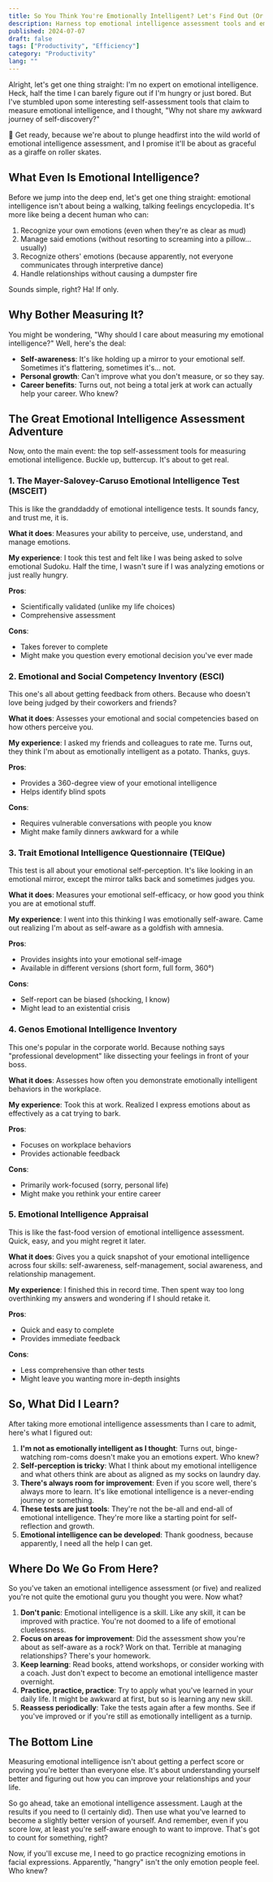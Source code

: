 ```yaml
---
title: So You Think You're Emotionally Intelligent? Let's Find Out (Or How I Embarrassed Myself Trying)
description: Harness top emotional intelligence assessment tools and embark on a humorous journey of self-discovery. Measure your EQ and learn to improve it.
published: 2024-07-07
draft: false
tags: ["Productivity", "Efficiency"]
category: "Productivity"
lang: ""
---
```


<!-- ![Hero Image](./heroImage.jpg) -->

Alright, let's get one thing straight: I'm no expert on emotional intelligence. Heck, half the time I can barely figure out if I'm hungry or just bored. But I've stumbled upon some interesting self-assessment tools that claim to measure emotional intelligence, and I thought, "Why not share my awkward journey of self-discovery?"

🦒 Get ready, because we're about to plunge headfirst into the wild world of emotional intelligence assessment, and I promise it'll be about as graceful as a giraffe on roller skates.

## What Even Is Emotional Intelligence?

Before we jump into the deep end, let's get one thing straight: emotional intelligence isn't about being a walking, talking feelings encyclopedia. It's more like being a decent human who can:

1. Recognize your own emotions (even when they're as clear as mud)
2. Manage said emotions (without resorting to screaming into a pillow... usually)
3. Recognize others' emotions (because apparently, not everyone communicates through interpretive dance)
4. Handle relationships without causing a dumpster fire

Sounds simple, right? Ha! If only.

## Why Bother Measuring It?

You might be wondering, "Why should I care about measuring my emotional intelligence?" Well, here's the deal:

- **Self-awareness**: It's like holding up a mirror to your emotional self. Sometimes it's flattering, sometimes it's... not.
- **Personal growth**: Can't improve what you don't measure, or so they say.
- **Career benefits**: Turns out, not being a total jerk at work can actually help your career. Who knew?

## The Great Emotional Intelligence Assessment Adventure

Now, onto the main event: the top self-assessment tools for measuring emotional intelligence. Buckle up, buttercup. It's about to get real.

### 1. The Mayer-Salovey-Caruso Emotional Intelligence Test (MSCEIT)

This is like the granddaddy of emotional intelligence tests. It sounds fancy, and trust me, it is.

**What it does**: Measures your ability to perceive, use, understand, and manage emotions.

**My experience**: I took this test and felt like I was being asked to solve emotional Sudoku. Half the time, I wasn't sure if I was analyzing emotions or just really hungry.

**Pros**:

- Scientifically validated (unlike my life choices)
- Comprehensive assessment

**Cons**:

- Takes forever to complete
- Might make you question every emotional decision you've ever made

### 2. Emotional and Social Competency Inventory (ESCI)

This one's all about getting feedback from others. Because who doesn't love being judged by their coworkers and friends?

**What it does**: Assesses your emotional and social competencies based on how others perceive you.

**My experience**: I asked my friends and colleagues to rate me. Turns out, they think I'm about as emotionally intelligent as a potato. Thanks, guys.

**Pros**:

- Provides a 360-degree view of your emotional intelligence
- Helps identify blind spots

**Cons**:

- Requires vulnerable conversations with people you know
- Might make family dinners awkward for a while

### 3. Trait Emotional Intelligence Questionnaire (TEIQue)

This test is all about your emotional self-perception. It's like looking in an emotional mirror, except the mirror talks back and sometimes judges you.

**What it does**: Measures your emotional self-efficacy, or how good you think you are at emotional stuff.

**My experience**: I went into this thinking I was emotionally self-aware. Came out realizing I'm about as self-aware as a goldfish with amnesia.

**Pros**:

- Provides insights into your emotional self-image
- Available in different versions (short form, full form, 360°)

**Cons**:

- Self-report can be biased (shocking, I know)
- Might lead to an existential crisis

### 4. Genos Emotional Intelligence Inventory

This one's popular in the corporate world. Because nothing says "professional development" like dissecting your feelings in front of your boss.

**What it does**: Assesses how often you demonstrate emotionally intelligent behaviors in the workplace.

**My experience**: Took this at work. Realized I express emotions about as effectively as a cat trying to bark.

**Pros**:

- Focuses on workplace behaviors
- Provides actionable feedback

**Cons**:

- Primarily work-focused (sorry, personal life)
- Might make you rethink your entire career

### 5. Emotional Intelligence Appraisal

This is like the fast-food version of emotional intelligence assessment. Quick, easy, and you might regret it later.

**What it does**: Gives you a quick snapshot of your emotional intelligence across four skills: self-awareness, self-management, social awareness, and relationship management.

**My experience**: I finished this in record time. Then spent way too long overthinking my answers and wondering if I should retake it.

**Pros**:

- Quick and easy to complete
- Provides immediate feedback

**Cons**:

- Less comprehensive than other tests
- Might leave you wanting more in-depth insights

## So, What Did I Learn?

After taking more emotional intelligence assessments than I care to admit, here's what I figured out:

1. **I'm not as emotionally intelligent as I thought**: Turns out, binge-watching rom-coms doesn't make you an emotions expert. Who knew?
2. **Self-perception is tricky**: What I think about my emotional intelligence and what others think are about as aligned as my socks on laundry day.
3. **There's always room for improvement**: Even if you score well, there's always more to learn. It's like emotional intelligence is a never-ending journey or something.
4. **These tests are just tools**: They're not the be-all and end-all of emotional intelligence. They're more like a starting point for self-reflection and growth.
5. **Emotional intelligence can be developed**: Thank goodness, because apparently, I need all the help I can get.

## Where Do We Go From Here?

So you've taken an emotional intelligence assessment (or five) and realized you're not quite the emotional guru you thought you were. Now what?

1. **Don't panic**: Emotional intelligence is a skill. Like any skill, it can be improved with practice. You're not doomed to a life of emotional cluelessness.
2. **Focus on areas for improvement**: Did the assessment show you're about as self-aware as a rock? Work on that. Terrible at managing relationships? There's your homework.
3. **Keep learning**: Read books, attend workshops, or consider working with a coach. Just don't expect to become an emotional intelligence master overnight.
4. **Practice, practice, practice**: Try to apply what you've learned in your daily life. It might be awkward at first, but so is learning any new skill.
5. **Reassess periodically**: Take the tests again after a few months. See if you've improved or if you're still as emotionally intelligent as a turnip.

## The Bottom Line

Measuring emotional intelligence isn't about getting a perfect score or proving you're better than everyone else. It's about understanding yourself better and figuring out how you can improve your relationships and your life.

So go ahead, take an emotional intelligence assessment. Laugh at the results if you need to (I certainly did). Then use what you've learned to become a slightly better version of yourself. And remember, even if you score low, at least you're self-aware enough to want to improve. That's got to count for something, right?

Now, if you'll excuse me, I need to go practice recognizing emotions in facial expressions. Apparently, "hangry" isn't the only emotion people feel. Who knew?
